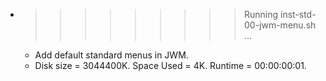 * >>>>>>>>> Running inst-std-00-jwm-menu.sh ...
  * Add default standard menus in JWM.
  * Disk size = 3044400K. Space Used = 4K. Runtime = 00:00:00:01.
